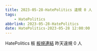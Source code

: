 ```yaml
---
title: 2023-05-28-HatePolitics 違規 0 人
tags:
    - HatePolitics
abbrlink: 2023-05-28-HatePolitics
date: HatePolitics-2023-05-28 12:00:00
---
```

HatePolitics 板 [板規連結](https://www.ptt.cc/bbs/HatePolitics/M.1617115262.A.D60.html)
昨天違規 0 人
